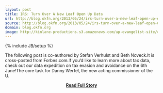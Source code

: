 ```yaml
---
layout: post
title: IRS: Turn Over A New Leaf Open Up Data
url: http://blog.okfn.org/2013/05/24/irs-turn-over-a-new-leaf-open-up-data/
source: http://blog.okfn.org/2013/05/24/irs-turn-over-a-new-leaf-open-up-data/
domain: blog.okfn.org
image: http://kinlane-productions.s3.amazonaws.com/ap-evangelist-site/curated/screenshots/9064_blog_okfn_org.png
---
```

{% include JB/setup %}<p>The following post is co-authored by Stefan Verhulst and Beth Noveck.It is cross-posted from Forbes.com.If you’d like to learn more about tax data, check out our data expedition on tax evasion and avoidance on the 6th June!The core task for Danny Werfel, the new acting commissioner of the U.</p>
<center><p><a href="http://blog.okfn.org/2013/05/24/irs-turn-over-a-new-leaf-open-up-data/" style='padding:25px; font-sze:18px; font-weight: bold;'>Read Full Story</a></p></center>
